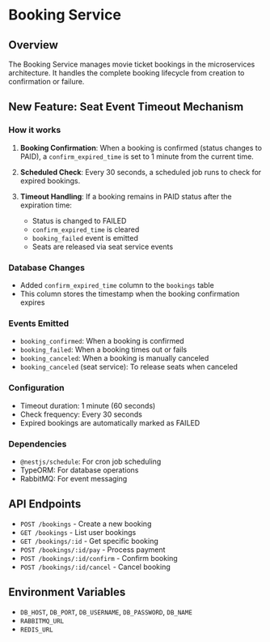 # Booking Service

## Overview
The Booking Service manages movie ticket bookings in the microservices architecture. It handles the complete booking lifecycle from creation to confirmation or failure.

## New Feature: Seat Event Timeout Mechanism

### How it works
1. **Booking Confirmation**: When a booking is confirmed (status changes to PAID), a `confirm_expired_time` is set to 1 minute from the current time.

2. **Scheduled Check**: Every 30 seconds, a scheduled job runs to check for expired bookings.

3. **Timeout Handling**: If a booking remains in PAID status after the expiration time:
   - Status is changed to FAILED
   - `confirm_expired_time` is cleared
   - `booking_failed` event is emitted
   - Seats are released via seat service events

### Database Changes
- Added `confirm_expired_time` column to the `bookings` table
- This column stores the timestamp when the booking confirmation expires

### Events Emitted
- `booking_confirmed`: When a booking is confirmed
- `booking_failed`: When a booking times out or fails
- `booking_canceled`: When a booking is manually canceled
- `booking_canceled` (seat service): To release seats when canceled

### Configuration
- Timeout duration: 1 minute (60 seconds)
- Check frequency: Every 30 seconds
- Expired bookings are automatically marked as FAILED

### Dependencies
- `@nestjs/schedule`: For cron job scheduling
- TypeORM: For database operations
- RabbitMQ: For event messaging

## API Endpoints
- `POST /bookings` - Create a new booking
- `GET /bookings` - List user bookings
- `GET /bookings/:id` - Get specific booking
- `POST /bookings/:id/pay` - Process payment
- `POST /bookings/:id/confirm` - Confirm booking
- `POST /bookings/:id/cancel` - Cancel booking

## Environment Variables
- `DB_HOST`, `DB_PORT`, `DB_USERNAME`, `DB_PASSWORD`, `DB_NAME`
- `RABBITMQ_URL`
- `REDIS_URL`
